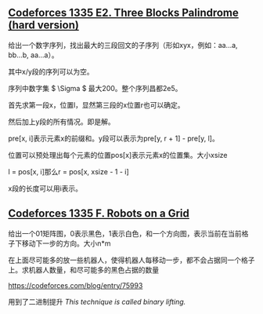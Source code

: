 ## [Codeforces 1335 E2. Three Blocks Palindrome (hard version)](https://codeforces.com/contest/1335/problem/E2)

给出一个数字序列，找出最大的三段回文的子序列（形如xyx，例如：aa...a, bb...b, aa...a）。

其中x/y段的序列可以为空。

序列中数字集 $ \Sigma $ 最大200。整个序列昌都2e5。

首先求第一段x，位置l，显然第三段的x位置r也可以确定。

然后加上y段的所有情况。即是解。

pre[x, i]表示元素x的前缀和。y段可以表示为pre[y, r + 1] - pre[y, l]。

位置可以预处理出每个元素的位置pos[x]表示元素x的位置集。大小xsize

 l = pos[x, i]那么r = pos[x, xsize - 1 - i] 

x段的长度可以用i表示。

## [Codeforces 1335 F. Robots on a Grid](https://codeforces.com/contest/1335/problem/F)

给出一个01矩阵图，0表示黑色，1表示白色，和一个方向图，表示当前在当前格子下移动下一步的方向。大小n*m

在上面尽可能多的放一些机器人，使得机器人每移动一步，都不会占据同一个格子上。求机器人数量，和尽可能多的黑色占据的数量

https://codeforces.com/blog/entry/75993

用到了二进制提升 *This technique is called binary lifting.*